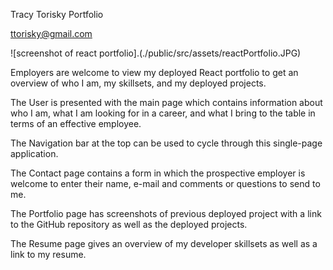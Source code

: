 Tracy Torisky Portfolio

ttorisky@gmail.com

![screenshot of react portfolio].(./public/src/assets/reactPortfolio.JPG)



Employers are welcome to view my deployed React portfolio to get an overview of who I am, my skillsets, and my deployed projects.

The User is presented with the main page which contains information about who I am, what I am looking for in a career, and what I bring to the table in terms of an effective employee.

The Navigation bar at the top can be used to cycle through this single-page application.

The Contact page contains a form in which the prospective employer is welcome to enter their name, e-mail and comments or questions to send to me.

The Portfolio page has screenshots of previous deployed project with a link to the GitHub repository as well as the deployed projects.

The Resume page gives an overview of my developer skillsets as well as a link to my resume.
